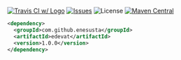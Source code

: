 [![Travis CI w/ Logo](https://img.shields.io/travis/enesusta/tasdik/master.svg?logo=travis)](https://travis-ci.com/enesusta/edevat) 
 [![Issues](https://img.shields.io/github/issues-raw/enesusta/tasdik.svg?maxAge=25000)](https://github.com/enesusta/edevat/issues) ![License](https://img.shields.io/badge/license-MIT-blue.svg?colorB=blue)
[![Maven Central](https://img.shields.io/maven-central/v/com.github.enesusta/tasdik?color=red&style=flat-square)](http://search.maven.org/artifact/com.github.enesusta/edevat)


```xml
<dependency>
  <groupId>com.github.enesusta</groupId>
  <artifactId>edevat</artifactId>
  <version>1.0.0</version>
</dependency>
```
